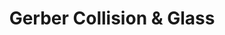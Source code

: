 ---
title: "Gerber Collision & Glass"
url: /buffalo/gerber-collision-and-glass-hertel-avenue/
shop: car repair
---